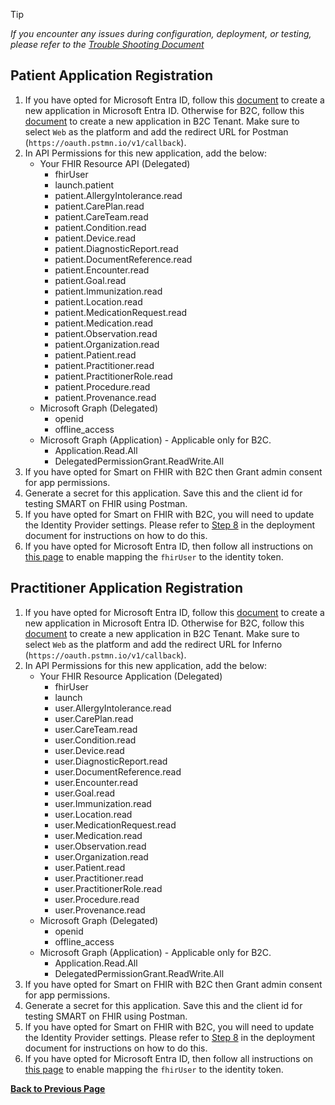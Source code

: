 > [!TIP]
> *If you encounter any issues during configuration, deployment, or testing, please refer to the [Trouble Shooting Document](./troubleshooting.md)*

## Patient Application Registration

1. If you have opted for Microsoft Entra ID, follow this [document](https://learn.microsoft.com/en-us/entra/identity-platform/quickstart-register-app?tabs=certificate) to create a new application in Microsoft Entra ID. Otherwise for B2C, follow this [document](https://learn.microsoft.com/en-us/azure/active-directory-b2c/tutorial-register-applications) to create a new application in B2C Tenant. Make sure to select `Web` as the platform and add the redirect URL for Postman (`https://oauth.pstmn.io/v1/callback`).
1. In API Permissions for this new application, add the below:
    - Your FHIR Resource API (Delegated)
        - fhirUser
        - launch.patient
        - patient.AllergyIntolerance.read
        - patient.CarePlan.read
        - patient.CareTeam.read
        - patient.Condition.read
        - patient.Device.read
        - patient.DiagnosticReport.read
        - patient.DocumentReference.read
        - patient.Encounter.read
        - patient.Goal.read
        - patient.Immunization.read
        - patient.Location.read
        - patient.MedicationRequest.read
        - patient.Medication.read
        - patient.Observation.read
        - patient.Organization.read
        - patient.Patient.read
        - patient.Practitioner.read
        - patient.PractitionerRole.read
        - patient.Procedure.read
        - patient.Provenance.read
    - Microsoft Graph (Delegated)
        - openid
        - offline_access
    - Microsoft Graph (Application) - Applicable only for B2C.
        - Application.Read.All
        - DelegatedPermissionGrant.ReadWrite.All 
1. If you have opted for Smart on FHIR with B2C then Grant admin consent for app permissions.
1. Generate a secret for this application. Save this and the client id for testing SMART on FHIR using Postman.
1. If you have opted for Smart on FHIR with B2C, you will need to update the Identity Provider settings. Please refer to [Step 8](../deployment.md/#8-identity-provider-configuration) in the deployment document for instructions on how to do this.
1. If you have opted for Microsoft Entra ID, then follow all instructions on [this page](../ad-apps/set-fhir-user-mapping.md) to enable mapping the `fhirUser` to the identity token.


## Practitioner Application Registration

1. If you have opted for Microsoft Entra ID, follow this [document](https://learn.microsoft.com/en-us/entra/identity-platform/quickstart-register-app?tabs=certificate) to create a new application in Microsoft Entra ID. Otherwise for B2C, follow this [document](https://learn.microsoft.com/en-us/azure/active-directory-b2c/tutorial-register-applications) to create a new application in B2C Tenant. Make sure to select `Web` as the platform and add the redirect URL for Inferno (`https://oauth.pstmn.io/v1/callback`).
1. In API Permissions for this new application, add the below:
    - Your FHIR Resource Application (Delegated)
        - fhirUser
        - launch
        - user.AllergyIntolerance.read
        - user.CarePlan.read
        - user.CareTeam.read
        - user.Condition.read
        - user.Device.read
        - user.DiagnosticReport.read
        - user.DocumentReference.read
        - user.Encounter.read
        - user.Goal.read
        - user.Immunization.read
        - user.Location.read
        - user.MedicationRequest.read
        - user.Medication.read
        - user.Observation.read
        - user.Organization.read
        - user.Patient.read
        - user.Practitioner.read
        - user.PractitionerRole.read
        - user.Procedure.read
        - user.Provenance.read
    - Microsoft Graph (Delegated)
        - openid
        - offline_access
    - Microsoft Graph (Application) - Applicable only for B2C.
        - Application.Read.All
        - DelegatedPermissionGrant.ReadWrite.All 
1. If you have opted for Smart on FHIR with B2C then Grant admin consent for app permissions.
1. Generate a secret for this application. Save this and the client id for testing SMART on FHIR using Postman.
1. If you have opted for Smart on FHIR with B2C, you will need to update the Identity Provider settings. Please refer to [Step 8](../deployment.md/#8-identity-provider-configuration) in the deployment document for instructions on how to do this.
1. If you have opted for Microsoft Entra ID, then follow all instructions on [this page](../ad-apps/set-fhir-user-mapping.md) to enable mapping the `fhirUser` to the identity token.

**[Back to Previous Page](./configure-postman.md)**